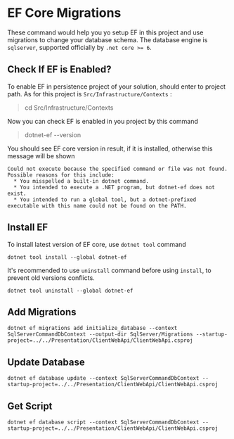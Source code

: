 # EF Core Migrations
These command would help you yo setup EF in this project and use migrations to
change your database schema. The database engine is `sqlserver`, supported officially
by `.net core >= 6`.

## Check If EF is Enabled?
To enable EF in persistence project of your solution, should enter to project
path. As for this project is `Src/Infrastructure/Contexts` :
> cd Src/Infrastructure/Contexts

Now you can check EF is enabled in you project by this command 
>dotnet-ef --version

You should see EF core version in result, if it is installed, otherwise 
this message will be shown
```
Could not execute because the specified command or file was not found.
Possible reasons for this include:
  * You misspelled a built-in dotnet command.
  * You intended to execute a .NET program, but dotnet-ef does not exist.
  * You intended to run a global tool, but a dotnet-prefixed executable with this name could not be found on the PATH.
```

## Install EF
To install latest version of EF core, use `dotnet tool` command
```
dotnet tool install --global dotnet-ef
```
It's recommended to use `uninstall` command before using `install`, to prevent
old versions conflicts.
```
dotnet tool uninstall --global dotnet-ef
```

## Add Migrations

```
dotnet ef migrations add initialize_database --context SqlServerCommandDbContext --output-dir SqlServer/Migrations --startup-project=../../Presentation/ClientWebApi/ClientWebApi.csproj
```

## Update Database

```
dotnet ef database update --context SqlServerCommandDbContext --startup-project=../../Presentation/ClientWebApi/ClientWebApi.csproj

```

## Get Script

```
dotnet ef database script --context SqlServerCommandDbContext --startup-project=../../Presentation/ClientWebApi/ClientWebApi.csproj

```
